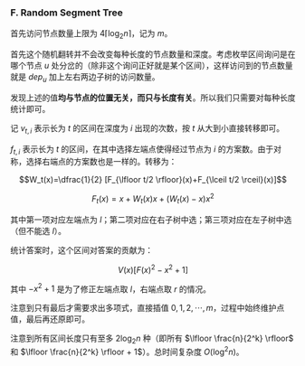 ### F. Random Segment Tree

首先访问节点数量上限为 $4 \lceil \log_2 n \rceil$，记为 $m$。

首先这个随机翻转并不会改变每种长度的节点数量和深度。考虑枚举区间询问是在哪个节点 $u$ 处分岔的（除非这个询问正好就是某个区间），这样访问到的节点数量就是 $dep_u$ 加上左右两边子树的访问数量。

发现上述的值**均与节点的位置无关，而只与长度有关**。所以我们只需要对每种长度统计即可。

记 $v_{t,i}$ 表示长为 $t$ 的区间在深度为 $i$ 出现的次数，按 $t$ 从大到小直接转移即可。

$f_{t,i}$ 表示长为 $t$ 的区间，在其中选择左端点使得经过节点为 $i$ 的方案数。由于对称，选择右端点的方案数也是一样的。转移为：

$$W_t(x)=\dfrac{1}{2} [F_{\lfloor t/2 \rfloor}(x)+F_{\lceil t/2 \rceil}(x)]$$

$$F_t(x) = x+W_t(x) x+ (W_t(x)-x) x^2$$

其中第一项对应左端点为 $l$；第二项对应在右子树中选；第三项对应在左子树中选（但不能选 $l$）。

统计答案时，这个区间对答案的贡献为：

$$V(x)[F(x)^2-x^2+1]$$

其中 $-x^2+1$ 是为了修正左端点取 $l$，右端点取 $r$ 的情况。

注意到只有最后才需要求出多项式，直接插值 $0,1,2,\cdots,m$，过程中始终维护点值，最后再还原即可。

注意到所有区间长度只有至多 $2 \log_2 n$ 种（即所有 $\lfloor \frac{n}{2^k} \rfloor$ 和 $\lfloor \frac{n}{2^k} \rfloor + 1$）。总时间复杂度 $O(\log^2 n)$。
